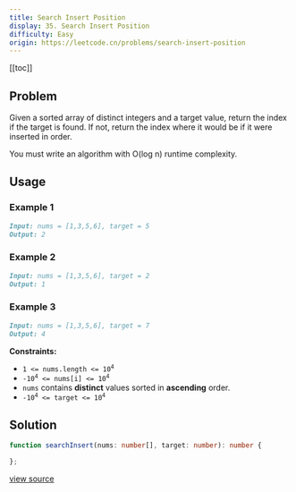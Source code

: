 ```yaml
---
title: Search Insert Position
display: 35. Search Insert Position
difficulty: Easy
origin: https://leetcode.cn/problems/search-insert-position
---
```


[[toc]]

## Problem

Given a sorted array of distinct integers and a target value, return the index if the target is found. If not, return the index where it would be if it were inserted in order.

You must write an algorithm with O(log n) runtime complexity.

## Usage

### Example 1

```md
Input: nums = [1,3,5,6], target = 5
Output: 2
```

### Example 2

```md
Input: nums = [1,3,5,6], target = 2
Output: 1
```

### Example 3

```md
Input: nums = [1,3,5,6], target = 7
Output: 4
```


**Constraints:**

- <code>1 &lt;= nums.length &lt;= 10<sup>4</sup></code>
- <code>-10<sup>4</sup> &lt;= nums[i] &lt;= 10<sup>4</sup></code>
- <code>nums</code> contains **distinct** values sorted in **ascending** order.
- <code>-10<sup>4</sup> &lt;= target &lt;= 10<sup>4</sup></code>


## Solution

```ts
function searchInsert(nums: number[], target: number): number {

};
```

[view source](https://leetcode.cn/problems/search-insert-position)
